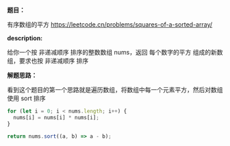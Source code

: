 **题目：**

有序数组的平方 https://leetcode.cn/problems/squares-of-a-sorted-array/

**description:**

给你一个按 非递减顺序 排序的整数数组 nums，返回 每个数字的平方 组成的新数组，要求也按 非递减顺序 排序

**解题思路：**

看到这个题目的第一个思路就是遍历数组，将数组中每一个元素平方，然后对数组使用 sort 排序

```js
for (let i = 0; i < nums.length; i++) {
  nums[i] = nums[i] * nums[i];
}

return nums.sort((a, b) => a - b);
```
